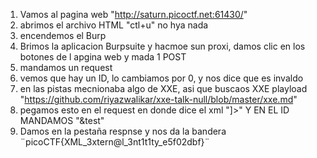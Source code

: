 1. Vamos  al pagina web "http://saturn.picoctf.net:61430/"
2. abrimos el archivo HTML "ctl+u" no hya nada
3. encendemos el Burp
4. Brimos la aplicacion Burpsuite y hacmoe sun proxi, damos clic en los botones de l apgina web y mada 1 POST
5. mandamos un request 
6.  vemos que hay un ID, lo cambiamos por 0, y nos dice que es invaldo
7. en las pistas mecnionaba algo de XXE, asi que buscaos XXE playload "https://github.com/riyazwalikar/xxe-talk-null/blob/master/xxe.md"
8. pegamos esto en el request en donde dice el xml "<!DOCTYPE root [<!ENTITY test SYSTEM 'file:///etc/passwd'>]>" Y EN EL ID MANDAMOS "&test"
9. Damos en la pestaña respnse y nos da la bandera ¨picoCTF{XML_3xtern@l_3nt1t1ty_e5f02dbf}¨